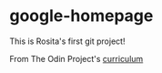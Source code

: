 # google-homepage
This is Rosita's first git project!

From The Odin Project's [curriculum](http://www.theodinproject.com)

